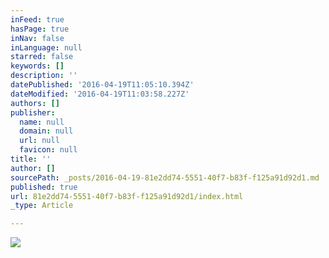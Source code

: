 ```yaml
---
inFeed: true
hasPage: true
inNav: false
inLanguage: null
starred: false
keywords: []
description: ''
datePublished: '2016-04-19T11:05:10.394Z'
dateModified: '2016-04-19T11:03:58.227Z'
authors: []
publisher:
  name: null
  domain: null
  url: null
  favicon: null
title: ''
author: []
sourcePath: _posts/2016-04-19-81e2dd74-5551-40f7-b83f-f125a91d92d1.md
published: true
url: 81e2dd74-5551-40f7-b83f-f125a91d92d1/index.html
_type: Article

---
```

![](https://the-grid-user-content.s3-us-west-2.amazonaws.com/7468e759-d1b8-42dd-afc1-d1235036e392.jpg)